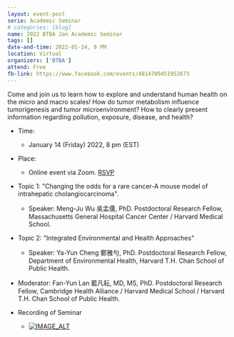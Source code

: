 ```yaml
---
layout: event-post
serie: Academic Seminar
# categories: [blog]
name: 2022 BTBA Jan Academic Seminar
tags: []
date-and-time: 2022-01-14, 8 PM 
location: Virtual
organizers: ['BTBA']
attend: Free
fb-link: https://www.facebook.com/events/4814709451952673
---
```


Come and join us to learn how to explore and understand human health on the micro and macro scales!
How do tumor metabolism influence tumorigenesis and tumor microenvironment?
How to clearly present information regarding pollution, exposure, disease, and health?


- Time:
    - January 14 (Friday) 2022, 8 pm (EST)
- Place:
    - Online event via Zoom. [RSVP](https://l.facebook.com/l.php?u=https%3A%2F%2Fharvard.zoom.us%2Fmeeting%2Fregister%2FtJckd-mhqzwsE9aNn_MamP8wdATptzuf7RBR%3Ffbclid%3DIwAR1QrvW7XNwFgf-EtU204VfZeRuwKQSr667JJLTRf6yFRjZMhiJvpiQtSx4&h=AT3luUIwQ5e9fSk-pDckaQktdTU7Pr2dAmMu8-sB3ufec4mq5Bi_KLiREDACVznDEESWwkzHJMREz8cQL_PIl-Ne9azGXNU3KbsoXlcRYwwg1PpqaGDSYkNUtnN8GtQT-RrnSDMgYg&__tn__=q&c[0]=AT2TZnB98k3q3ierdWPPVk1tOLx6czhnoZ1pnf4d1BCtRIotkJ54rZLD6BE7qcA_rsSxyD6DwrPx9aUVaswNibxIZfbPiG1iKVSbERBdQg_gSB_kCHOcDY7ut23JhYK4r0_ojsFw0o4hYQzqGW6fPntd)
- Topic 1: "Changing the odds for a rare cancer-A mouse model of intrahepatic cholangiocarcinoma".
    - Speaker: Meng-Ju Wu 吳孟儒, PhD. Postdoctoral Research Fellow, Massachusetts General Hospital Cancer Center / Harvard Medical School.
- Topic 2: "Integrated Environmental and Health Approaches"
    - Speaker: Ya-Yun Cheng 鄭雅勻, PhD. Postdoctoral Research Fellow, Department of Environmental Health, Harvard T.H. Chan School of Public Health.
- Moderator: Fan-Yun Lan 藍凡耘, MD, MS, PhD. Postdoctoral Research Fellow, Cambridge Health Alliance / Harvard Medical School / Harvard T.H. Chan School of Public Health.

- Recording of Seminar
    - [![IMAGE_ALT](https://img.youtube.com/vi/LInxDLriykc/sddefault.jpg)](https://www.youtube.com/watch?v=LInxDLriykc)